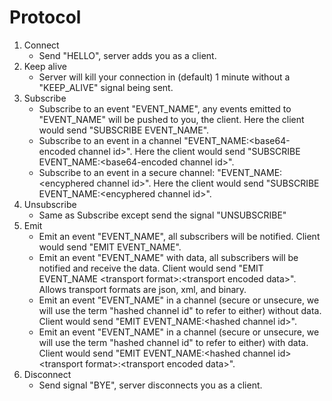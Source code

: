 # Protocol

1. Connect
   - Send "HELLO", server adds you as a client.
2. Keep alive
   - Server will kill your connection in (default) 1 minute without a "KEEP_ALIVE" signal being sent.
3. Subscribe
   - Subscribe to an event "EVENT_NAME", any events emitted to "EVENT_NAME" will be pushed to you, the client. Here the client would send "SUBSCRIBE EVENT_NAME".
   - Subscribe to an event in a channel "EVENT_NAME:\<base64-encoded channel id\>". Here the client would send "SUBSCRIBE EVENT_NAME:\<base64-encoded channel id\>".
   - Subscribe to an event in a secure channel: "EVENT_NAME:\<encyphered channel id\>". Here the client would send "SUBSCRIBE EVENT_NAME:\<encyphered channel id\>".
4. Unsubscribe
   - Same as Subscribe except send the signal "UNSUBSCRIBE"
5. Emit
   - Emit an event "EVENT_NAME", all subscribers will be notified. Client would send "EMIT EVENT_NAME".
   - Emit an event "EVENT_NAME" with data, all subscribers will be notified and receive the data. Client would send "EMIT EVENT_NAME \<transport format\>:\<transport encoded data\>". Allows transport formats are json, xml, and binary.
   - Emit an event "EVENT_NAME" in a channel (secure or unsecure, we will use the term "hashed channel id" to refer to either) without data. Client would send "EMIT EVENT_NAME:\<hashed channel id\>".
   - Emit an event "EVENT_NAME" in a channel (secure or unsecure, we will use the term "hashed channel id" to refer to either) with data. Client would send "EMIT EVENT_NAME:\<hashed channel id\> \<transport format\>:\<transport encoded data\>".
6. Disconnect
   - Send signal "BYE", server disconnects you as a client.
